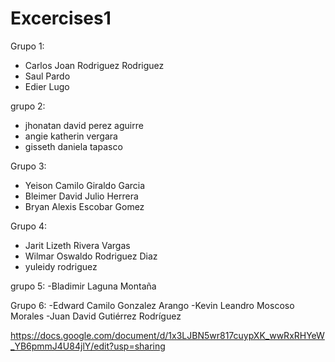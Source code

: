 # Excercises1
Grupo 1:
- Carlos Joan Rodriguez Rodriguez
- Saul Pardo
- Edier Lugo

grupo 2:
- jhonatan david perez aguirre
- angie katherin vergara
- gisseth daniela tapasco

Grupo 3:
- Yeison Camilo Giraldo Garcia
- Bleimer David Julio Herrera
- Bryan Alexis Escobar Gomez

Grupo 4:
- Jarit Lizeth Rivera Vargas
- Wilmar Oswaldo Rodriguez Diaz
- yuleidy rodriguez

grupo 5:
-Bladimir Laguna Montaña

Grupo 6:
-Edward Camilo Gonzalez Arango
-Kevin Leandro Moscoso Morales
-Juan David Gutiérrez Rodríguez

https://docs.google.com/document/d/1x3LJBN5wr817cuypXK_wwRxRHYeW_YB6pmmJ4U84jlY/edit?usp=sharing

